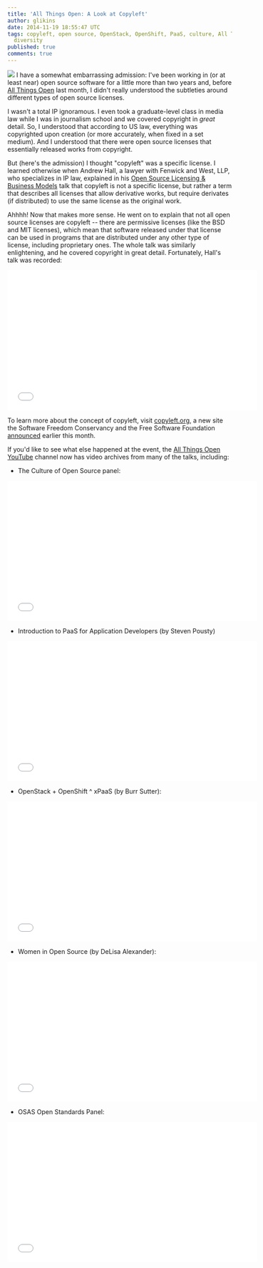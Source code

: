 ```yaml
---
title: 'All Things Open: A Look at Copyleft'
author: glikins
date: 2014-11-19 18:55:47 UTC
tags: copyleft, open source, OpenStack, OpenShift, PaaS, culture, All Things Open,
  diversity
published: true
comments: true
---
```


![](blog/allthingsopen_sm.png) I have a somewhat embarrassing admission: I've been working in (or at least near) open source software for a little more than two years and, before [All Things Open](http://allthingsopen.org/) last month, I didn't really understood the subtleties around different types of open source licenses.

I wasn't a total IP ignoramous. I even took a graduate-level class in media law while I was in journalism school and we covered copyright in *great* detail. So, I understood that according to US law, everything was copyrighted upon creation (or more accurately, when fixed in a set medium). And I understood that there were open source licenses that essentially released works from copyright.

But (here's the admission) I thought "copyleft" was a specific license. I learned otherwise when Andrew Hall, a lawyer with Fenwick and West, LLP, who specializes in IP law, explained in his [Open Source Licensing & Business Models](http://allthingsopen.org/talks/open-source-licensing-business-models/) talk that copyleft is not a specific license, but rather a term that describes all licenses that allow derivative works, but require derivates (if distributed) to use the same license as the original work.

Ahhhh! Now that makes more sense. He went on to explain that not all open source licenses are copyleft -- there are permissive licenses (like the BSD and MIT licenses), which mean that software released under that license can be used in programs that are distributed under any other type of license, including proprietary ones. The whole talk was similarly enlightening, and he covered copyright in great detail. Fortunately, Hall's talk was recorded:

<iframe width="560" height="315" src="//www.youtube.com/embed/OhQD6WD_KYE" frameborder="0" allowfullscreen></iframe>

To learn more about the concept of copyleft, visit [copyleft.org](http://copyleft.org/), a new site the Software Freedom Conservancy and the Free Software Foundation [announced](https://www.fsf.org/news/software-freedom-conservancy-and-free-software-foundation-announce-copyleft.org) earlier this month.  

If you'd like to see what else happened at the event, the [All Things Open YouTube](https://www.youtube.com/channel/UCBhXFK70DbOU15N2BhDQVTg) channel now has video archives from many of the talks, including:

* The Culture of Open Source panel:

<iframe width="560" height="315" src="//www.youtube.com/embed/7dMLXvgtjAg" frameborder="0" allowfullscreen></iframe>

* Introduction to PaaS for Application Developers (by Steven Pousty)

<iframe width="560" height="315" src="//www.youtube.com/embed/eHHIjMbRUK8" frameborder="0" allowfullscreen></iframe>

* OpenStack + OpenShift ^ xPaaS (by Burr Sutter):

<iframe width="560" height="315" src="//www.youtube.com/embed/NQzmCheG-6w" frameborder="0" allowfullscreen></iframe>

* Women in Open Source (by DeLisa Alexander):

<iframe width="560" height="315" src="//www.youtube.com/embed/UymcMyQmUBs" frameborder="0" allowfullscreen></iframe> 

* OSAS Open Standards Panel:

<iframe width="560" height="315" src="//www.youtube.com/embed/aK9xXls9qsA" frameborder="0" allowfullscreen></iframe>